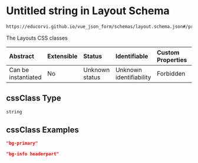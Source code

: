 # Untitled string in Layout Schema

```txt
https://educorvi.github.io/vue_json_form/schemas/layout.schema.json#/properties/options/properties/cssClass
```

The Layouts CSS classes

| Abstract            | Extensible | Status         | Identifiable            | Custom Properties | Additional Properties | Access Restrictions | Defined In                                                                   |
| :------------------ | :--------- | :------------- | :---------------------- | :---------------- | :-------------------- | :------------------ | :--------------------------------------------------------------------------- |
| Can be instantiated | No         | Unknown status | Unknown identifiability | Forbidden         | Allowed               | none                | [layout.schema.json\*](../schemas/layout.schema.json "open original schema") |

## cssClass Type

`string`

## cssClass Examples

```json
"bg-primary"
```

```json
"bg-info headerpart"
```
